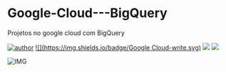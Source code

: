 # Google-Cloud---BigQuery
Projetos no google cloud com BigQuery 

[![author](https://img.shields.io/badge/author-RafaelGallo-red.svg)](https://github.com/RafaelGallo?tab=repositories) 
[![](https://img.shields.io/badge/Google Cloud-write.svg)](https://cloud.google.com/)
[![](https://img.shields.io/badge/BigQuer-blue.svg)](https://cloud.google.com/bigquery) 
[![](https://img.shields.io/badge/GoogleDataStudio-gree.svg)](https://support.google.com/datastudio/answer/6283323?hl=pt-BR) 



![IMG](https://github.com/RafaelGallo/Google-Cloud---Datalab-machine-learning-/blob/main/im/001.gif)


